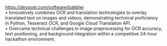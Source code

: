 https://devpost.com/software/babbler <br>
• Innovatively combines OCR and translation technologies to overlay translated text on images and videos, demonstrating technical proficiency in Python,
Tesseract OCR, and Google Cloud Translation API. <br>
• Overcame technical challenges in image preprocessing for OCR accuracy, text positioning, and
background integration within a competitive 24-hour hackathon environment.
